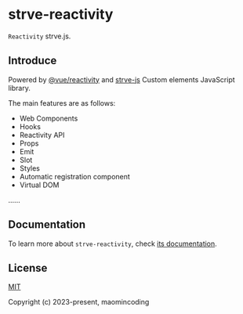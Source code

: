 # strve-reactivity

`Reactivity` strve.js.

## Introduce

Powered by [@vue/reactivity](https://github.com/vuejs/core/tree/main/packages/reactivity) and [strve-js](https://github.com/strveJs/strve) Custom elements JavaScript library.

The main features are as follows:

- Web Components
- Hooks
- Reactivity API
- Props
- Emit
- Slot
- Styles
- Automatic registration component
- Virtual DOM

......

## Documentation

To learn more about `strve-reactivity`, check [its documentation](https://strvejs.github.io/strve-doc/tool/strveReactivity).

## License

[MIT](http://opensource.org/licenses/MIT)

Copyright (c) 2023-present, maomincoding
